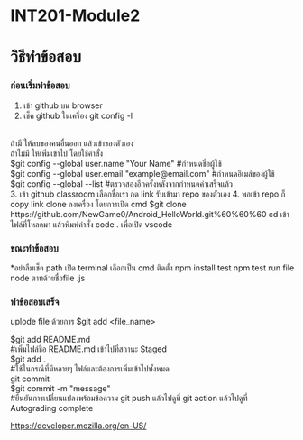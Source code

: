 # INT201-Module2
<h1>วิธีทำข้อสอบ </h1>
<h3>ก่อนเริ่มทำข้อสอบ</h3>

1. เข้า github บน browser 
2. เช็ค github ในเครื่อง 
git config -l
<br>
   ถ้ามี ให้ลบของคนอื่นออก แล้วเข้าของตัวเอง<br>
   ถ้าไม่มี ให้เพิ่มเข้าไป โดยใช้คำสั่ง<br>
$git config --global user.name "Your Name"   
   #กำหนดชื่อผู้ใช้<br>
$git config --global user.email "example@email.com" 
 #กำหนดอีเมล์ของผู้ใช้<br>
$git config --global --list
 #ตรวจสองอีกครั้งหลังจากกำหนดค่าเสร็จแล้ว<br>
3. เข้า github classroom เลือกชื่อเรา กด link  รับเข้ามา repo ของตัวเอง
4. พอเข้า repo ก็ copy link clone ลงเครื่อง โดยการเปิด cmd 
$git clone https://github.com/NewGame0/Android_HelloWorld.git%60%60%60
cd เข้าไฟล์ที่โหลดมา แล้วพิมพ์คำสั่ง 
code .
 เพื่อเปิด vscode

<h3>ขณะทำข้อสอบ</h3>

*อย่าลืมเช็ค  path
เปิด terminal เลือกเป็น cmd
ติดตั้ง 
 npm install 
test 
 npm test 
run file 
 node ตาทด้วยชื่อfile .js

<h3>ทำข้อสอบเสร็จ</h3>

uplode file ด้วยการ
 $git add <file_name>

$git add README.md  
  #เพิ่มไฟล์ชื่อ README.md เข้าไปที่สถานะ Staged<br>
$git add .     
       #ใช้ในกรณีที่มีหลายๆ ไฟล์และต้องการเพิ่มเข้าไปทั้งหมด <br>
git commit<br>
$git commit -m "message"  
        #ยืนยันการเปลี่ยนแปลงพร้อมข้อความ
git push
แล้วไปดูที่ git action
แล้วไปดูที่ Autograding complete


 https://developer.mozilla.org/en-US/ 
